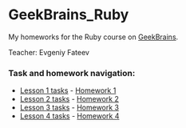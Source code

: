 # GeekBrains_Ruby

My homeworks for the Ruby course on [GeekBrains](https://geekbrains.ru).

Teacher: Evgeniy Fateev

### Task and homework navigation:

* [Lesson 1 tasks](https://gist.github.com/psylone/0b20769fb4aac017ed76) - [Homework 1](/first_lesson.rb)
* [Lesson 2 tasks](https://gist.github.com/psylone/72a88ddd93fbb650273704064642cb17) - [Homework 2](/first_lesson.rb)
* [Lesson 3 tasks](https://gist.github.com/psylone/1652c4b31c66ad997d81a5e5b897fa20) - [Homework 3](/first_lesson.rb)
* [Lesson 4 tasks](https://gist.github.com/psylone/b220c9c39233c72fc80a) - [Homework 4](/first_lesson.rb)
